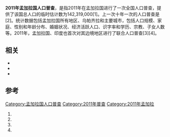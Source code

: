 **2011年孟加拉国人口普查**，是指2011年在孟加拉国进行了一次全国人口普查，提供了该国总人口的临时估计数为142,319,000\[1\]。上一次十年一次的人口普查是\[2\]。统计数据包括孟加拉国所有地区、乌帕齐拉和主要城市，包括人口规模、家庭、性别和年龄分布、婚姻状况、经济活跃人口、识字率和学历、宗教、子女人数等。2011年，孟加拉国、印度也首次对其边境地区进行了联合人口普查\[3\]\[4\]。

## 相关

  -
  -
  -
## 参考

[Category:孟加拉国人口普查](https://zh.wikipedia.org/wiki/Category:孟加拉国人口普查 "wikilink") [Category:2011年普查](https://zh.wikipedia.org/wiki/Category:2011年普查 "wikilink") [Category:2011年孟加拉](https://zh.wikipedia.org/wiki/Category:2011年孟加拉 "wikilink")

1.
2.
3.
4.